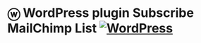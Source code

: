 

ⓦ WordPress plugin Subscribe MailChimp List [![WordPress](https://img.shields.io/wordpress/plugin/dt/subscribe-mailchimp-list.svg)](https://wordpress.org/plugins/subscribe-mailchimp-list/)
=======================
